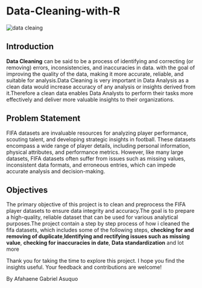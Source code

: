 # Data-Cleaning-with-R
![data cleaing](https://github.com/AsuquoGabby/Data-Cleaning-with-R/assets/107228379/e6d9a8b5-11d3-4259-95cc-42c35e1a27cd)


## Introduction
**Data Cleaning** can be said to be a process of identifying and correcting (or removing) errors, inconsistencies, and inaccuracies in data. with the goal of improving the quality of the data, making it more accurate, reliable, and suitable for analysis.Data Cleaning is very important in Data Analysis as a clean data would increase accuracy of any analysis or insights derived from it.Therefore a clean data enables Data Analysts to perform their tasks more effectively and deliver more valuable insights to their organizations.

## Problem Statement 
FIFA datasets are invaluable resources for analyzing player performance, scouting talent, and developing strategic insights in football. These datasets encompass a wide range of player details, including personal information, physical attributes, and performance metrics. However, like many large datasets, FIFA datasets often suffer from issues such as missing values, inconsistent data formats, and erroneous entries, which can impede accurate analysis and decision-making.

## Objectives 
The primary objective of this project is to clean and preprocess the FIFA player datasets to ensure data integrity and accuracy.The goal is to prepare a high-quality, reliable dataset that can be used for various analytical purposes.The project contain a step by step process of how i cleaned the fifa datasets, which includes some of the following steps, **checking for and removing of duplicate**,**Identifying and rectifying issues such as missing value**, **checking for inaccuracies in date**, **Data standardization** and lot more 

Thank you for taking the time to explore this project. I hope you find the insights useful. 
Your feedback and contributions are welcome!

By Afahaene Gabriel Asuquo
